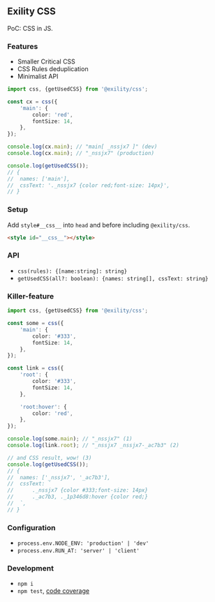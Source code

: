 Exility CSS
-----------
PoC: CSS in JS.


### Features

 - Smaller Critical CSS
 - CSS Rules deduplication
 - Minimalist API


```ts
import css, {getUsedCSS} from '@exility/css';

const cx = css({
	'main': {
		color: 'red',
		fontSize: 14,
	},
});

console.log(cx.main); // "main[ _nssjx7 ]" (dev)
console.log(cx.main); // "_nssjx7" (production)

console.log(getUsedCSS());
// {
// 	names: ['main'],
// 	cssText: '._nssjx7 {color red;font-size: 14px}',
// }
```


### Setup
Add `style#__css__` into `head` and before including `@exility/css`.

```html
<style id="__css__"></style>
```


### API

 - `css(rules): {[name:string]: string}`
 - `getUsedCSS(all?: boolean): {names: string[], cssText: string}`


### Killer-feature

```ts
import css, {getUsedCSS} from '@exility/css';

const some = css({
	'main': {
		color: '#333',
		fontSize: 14,
	},
});

const link = css({
	'root': {
		color: '#333',
		fontSize: 14,
	},

	'root:hover': {
		color: 'red',
	},
});

console.log(some.main); // "_nssjx7" (1)
console.log(link.root); // "_nssjx7 _nssjx7-_ac7b3" (2)

// and CSS result, wow! (3)
console.log(getUsedCSS());
// {
// 	names: ['_nssjx7', '_ac7b3'],
// 	cssText: `
// 		._nssjx7 {color #333;font-size: 14px}
// 		._ac7b3, ._1p346d8:hover {color red;}
// 	`,
// }
```


### Configuration

 - `process.env.NODE_ENV: 'production' | 'dev'`
 - `process.env.RUN_AT: 'server' | 'client'`


### Development

 - `npm i`
 - `npm test`, [code coverage](./coverage/lcov-report/index.html)
